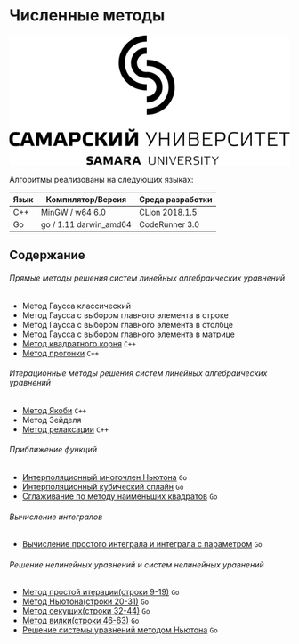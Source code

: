 # Численные методы
![alt text](https://github.com/ochaplashkin/numerical_analysis/blob/master/logo/logo.svg)


Алгоритмы реализованы на следующих языках:

| Язык | Компилятор/Версия | Среда разработки | 
| ------ | ------ | ------ |
| C++ | MinGW / w64 6.0 | CLion 2018.1.5 |
| Go | go / 1.11 darwin_amd64 | CodeRunner 3.0 |
## Содержание
###### Прямые методы решения систем линейных алгебраических уравнений
* Метод Гаусса классический   
* Метод Гаусса с выбором главного элемента в строке 
* Метод Гаусса с выбором главного элемента в столбце  
* Метод Гаусса с выбором главного элемента в матрице
* [Метод квадратного корня](https://github.com/tritonsy/choleskyDecomposition)  `C++`
* [Метод прогонки](https://github.com/tritonsy/thomasAlgorithm) `C++`
###### Итерационные методы решения систем линейных алгебраических уравнений
* [Метод Якоби](https://github.com/tritonsy/JacobiMethod) `C++`
* Метод Зейделя
* [Метод релаксации](https://github.com/tritonsy/relaxationMethod) `C++`
###### Приближение функций
* [Интерполяционный многочлен Ньютона](https://github.com/ochaplashkin/numerical_analysis/tree/master/interpolation_newton) `Go`
* [Интерполяционный кубический сплайн](https://github.com/ochaplashkin/numerical_analysis/tree/master/spline) `Go`
* [Cглаживание по методу наименьших квадратов](https://github.com/ochaplashkin/numerical_analysis/tree/master/ols) `Go`
###### Вычисление интегралов
* [Вычисление  простого интеграла и интеграла с параметром](https://github.com/ochaplashkin/numerical_analysis/blob/master/integral.go) `Go`
###### Решение нелинейных уравнений и систем нелинейных уравнений
* [Метод простой итерации(строки 9-19)](https://github.com/ochaplashkin/numerical_analysis/blob/master/nonlinear_equations.go#L9) `Go`
* [Метод Ньютона(строки 20-31)](https://github.com/ochaplashkin/numerical_analysis/blob/master/nonlinear_equations.go#L20) `Go`
* [Метод секущих(строки 32-44)](https://github.com/ochaplashkin/numerical_analysis/blob/master/nonlinear_equations.go#L32) `Go`
* [Метод вилки(строки 46-63)](https://github.com/ochaplashkin/numerical_analysis/blob/master/nonlinear_equations.go#L46) `Go`
* [Решение системы уравнений методом Ньютона](https://github.com/ochaplashkin/numerical_analysis/blob/master/nonlinear_system(newton).go) `Go`
